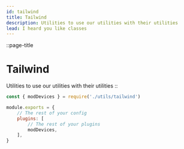 ```yaml
---
id: tailwind
title: Tailwind
description: Utilities to use our utilities with their utilities
lead: I heard you like classes
---
```


::page-title
# Tailwind
Utilities to use our utilities with their utilities
::

```js
const { modDevices } = require('./utils/tailwind')

module.exports = {
    // The rest of your config
    plugins: [
        // The rest of your plugins
        modDevices,
    ],
}
```
